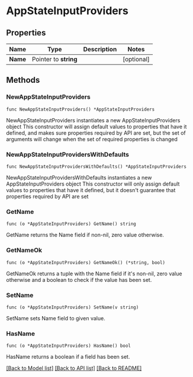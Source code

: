 # AppStateInputProviders

## Properties

Name | Type | Description | Notes
------------ | ------------- | ------------- | -------------
**Name** | Pointer to **string** |  | [optional] 

## Methods

### NewAppStateInputProviders

`func NewAppStateInputProviders() *AppStateInputProviders`

NewAppStateInputProviders instantiates a new AppStateInputProviders object
This constructor will assign default values to properties that have it defined,
and makes sure properties required by API are set, but the set of arguments
will change when the set of required properties is changed

### NewAppStateInputProvidersWithDefaults

`func NewAppStateInputProvidersWithDefaults() *AppStateInputProviders`

NewAppStateInputProvidersWithDefaults instantiates a new AppStateInputProviders object
This constructor will only assign default values to properties that have it defined,
but it doesn't guarantee that properties required by API are set

### GetName

`func (o *AppStateInputProviders) GetName() string`

GetName returns the Name field if non-nil, zero value otherwise.

### GetNameOk

`func (o *AppStateInputProviders) GetNameOk() (*string, bool)`

GetNameOk returns a tuple with the Name field if it's non-nil, zero value otherwise
and a boolean to check if the value has been set.

### SetName

`func (o *AppStateInputProviders) SetName(v string)`

SetName sets Name field to given value.

### HasName

`func (o *AppStateInputProviders) HasName() bool`

HasName returns a boolean if a field has been set.


[[Back to Model list]](../README.md#documentation-for-models) [[Back to API list]](../README.md#documentation-for-api-endpoints) [[Back to README]](../README.md)


